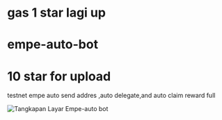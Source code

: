 # gas 1 star lagi up 
# empe-auto-bot
# 10 star for upload 
testnet empe auto send addres ,auto delegate,and auto claim reward full

![Tangkapan Layar Empe-auto bot](https://github.com/bactiar291/empe-auto-bot/raw/main/Screenshot%20(195).png)

